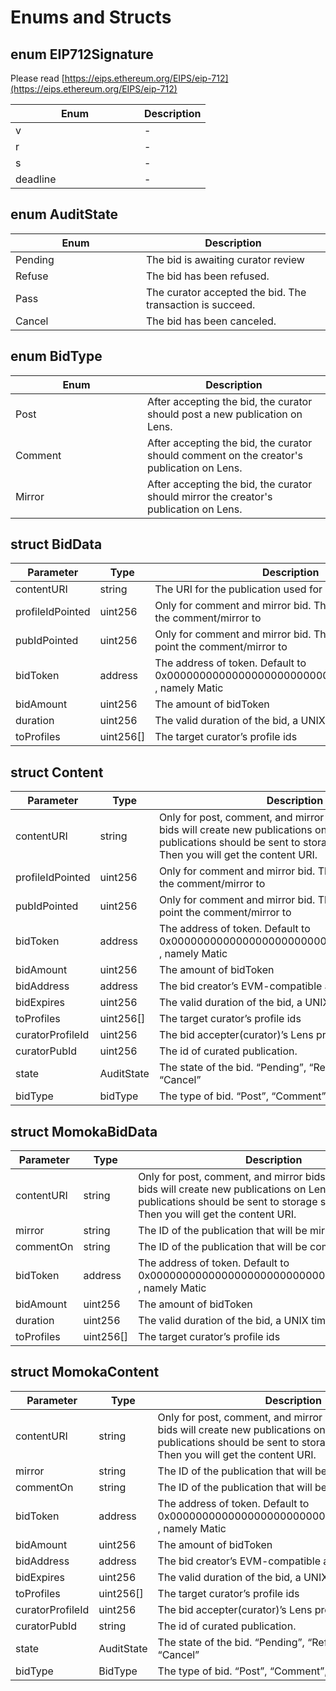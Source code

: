 # Enums and Structs

## enum EIP712Signature

Please read [https://eips.ethereum.org/EIPS/eip-712](https://eips.ethereum.org/EIPS/eip-712)

<table><thead><tr><th width="190">Enum</th><th>Description</th></tr></thead><tbody><tr><td>v</td><td>-</td></tr><tr><td>r</td><td>-</td></tr><tr><td>s</td><td>-</td></tr><tr><td>deadline</td><td>-</td></tr></tbody></table>

## enum AuditState

<table><thead><tr><th width="193">Enum</th><th>Description</th></tr></thead><tbody><tr><td>Pending</td><td>The bid is awaiting curator review</td></tr><tr><td>Refuse</td><td>The bid has been refused.</td></tr><tr><td>Pass</td><td>The curator accepted the bid. The transaction is succeed.</td></tr><tr><td>Cancel</td><td>The bid has been canceled.</td></tr></tbody></table>

## enum BidType

<table><thead><tr><th width="195">Enum</th><th>Description</th></tr></thead><tbody><tr><td>Post</td><td>After accepting the bid, the curator should post a new publication on Lens.</td></tr><tr><td>Comment</td><td>After accepting the bid, the curator should comment on the creator's publication on Lens.</td></tr><tr><td>Mirror</td><td>After accepting the bid, the curator should mirror the creator's publication on Lens.</td></tr></tbody></table>

## struct BidData

<table><thead><tr><th width="198.33333333333331">Parameter</th><th width="121">Type</th><th>Description</th></tr></thead><tbody><tr><td>contentURI</td><td>string</td><td>The URI for the publication used for bidding</td></tr><tr><td>profileIdPointed</td><td>uint256</td><td>Only for comment and mirror bid. The profile id to point the comment/mirror to</td></tr><tr><td>pubIdPointed</td><td>uint256</td><td>Only for comment and mirror bid. The publication ID to point the comment/mirror to</td></tr><tr><td>bidToken</td><td>address</td><td>The address of token. Default to 0x0000000000000000000000000000000000000000 , namely Matic</td></tr><tr><td>bidAmount</td><td>uint256</td><td>The amount of bidToken</td></tr><tr><td>duration</td><td>uint256</td><td>The valid duration of the bid, a UNIX timestamp</td></tr><tr><td>toProfiles</td><td>uint256[]</td><td>The target curator’s profile ids</td></tr></tbody></table>

## struct Content

<table><thead><tr><th width="198.33333333333331">Parameter</th><th width="121">Type</th><th>Description</th></tr></thead><tbody><tr><td>contentURI</td><td>string</td><td>Only for post, comment, and mirror bids. Because these bids will create new publications on Lens, the publications should be sent to storage such as Bundlr. Then you will get the content URI.</td></tr><tr><td>profileIdPointed</td><td>uint256</td><td>Only for comment and mirror bid. The profile id to point the comment/mirror to</td></tr><tr><td>pubIdPointed</td><td>uint256</td><td>Only for comment and mirror bid. The publication ID to point the comment/mirror to</td></tr><tr><td>bidToken</td><td>address</td><td>The address of token. Default to 0x0000000000000000000000000000000000000000 , namely Matic</td></tr><tr><td>bidAmount</td><td>uint256</td><td>The amount of bidToken</td></tr><tr><td>bidAddress</td><td>address</td><td>The bid creator’s EVM-compatible address</td></tr><tr><td>bidExpires</td><td>uint256</td><td>The valid duration of the bid, a UNIX timestamp</td></tr><tr><td>toProfiles</td><td>uint256[]</td><td>The target curator’s profile ids</td></tr><tr><td>curatorProfileId</td><td>uint256</td><td>The bid accepter(curator)’s Lens profile id</td></tr><tr><td>curatorPubId</td><td>uint256</td><td>The id of curated publication.</td></tr><tr><td>state</td><td>AuditState</td><td>The state of the bid. “Pending”, “Refuse”, “Pass”, “Cancel”</td></tr><tr><td>bidType</td><td>bidType</td><td>The type of bid. “Post”, “Comment”, “Mirror”</td></tr></tbody></table>

## struct MomokaBidData

<table><thead><tr><th width="201.33333333333331">Parameter</th><th width="120">Type</th><th>Description</th></tr></thead><tbody><tr><td>contentURI</td><td>string</td><td>Only for post, comment, and mirror bids. Because these bids will create new publications on Lens, the publications should be sent to storage such as Bundlr. Then you will get the content URI.</td></tr><tr><td>mirror</td><td>string</td><td>The ID of the publication that will be mirrored</td></tr><tr><td>commentOn</td><td>string</td><td>The ID of the publication that will be commented</td></tr><tr><td>bidToken</td><td>address</td><td>The address of token. Default to 0x0000000000000000000000000000000000000000 , namely Matic</td></tr><tr><td>bidAmount</td><td>uint256</td><td>The amount of bidToken</td></tr><tr><td>duration</td><td>uint256</td><td>The valid duration of the bid, a UNIX timestamp</td></tr><tr><td>toProfiles</td><td>uint256[]</td><td>The target curator’s profile ids</td></tr></tbody></table>

## struct MomokaContent

<table><thead><tr><th width="205.33333333333331">Parameter</th><th width="119">Type</th><th>Description</th></tr></thead><tbody><tr><td>contentURI</td><td>string</td><td>Only for post, comment, and mirror bids. Because these bids will create new publications on Lens, the publications should be sent to storage such as Bundlr. Then you will get the content URI.</td></tr><tr><td>mirror</td><td>string</td><td>The ID of the publication that will be mirrored</td></tr><tr><td>commentOn</td><td>string</td><td>The ID of the publication that will be commented</td></tr><tr><td>bidToken</td><td>address</td><td>The address of token. Default to 0x0000000000000000000000000000000000000000 , namely Matic</td></tr><tr><td>bidAmount</td><td>uint256</td><td>The amount of bidToken</td></tr><tr><td>bidAddress</td><td>address</td><td>The bid creator’s EVM-compatible address</td></tr><tr><td>bidExpires</td><td>uint256</td><td>The valid duration of the bid, a UNIX timestamp</td></tr><tr><td>toProfiles</td><td>uint256[]</td><td>The target curator’s profile ids</td></tr><tr><td>curatorProfileId</td><td>uint256</td><td>The bid accepter(curator)’s Lens profile id</td></tr><tr><td>curatorPubId</td><td>string</td><td>The id of curated publication.</td></tr><tr><td>state</td><td>AuditState</td><td>The state of the bid. “Pending”, “Refuse”, “Pass”, “Cancel”</td></tr><tr><td>bidType</td><td>BidType</td><td>The type of bid. “Post”, “Comment”, “Mirror”</td></tr></tbody></table>
